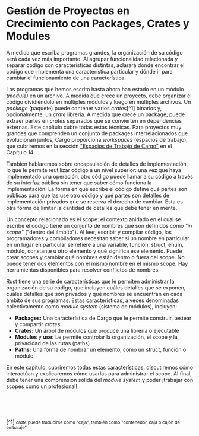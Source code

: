 # Gestión de Proyectos en Crecimiento con Packages, Crates y Modules

A medida que escriba programas grandes, la organización de su código será cada vez más importante. Al agrupar funcionalidad relacionada y separar código con características distintas, aclarará dónde encontrar el código que implementa una característica particular y dónde ir para cambiar el funcionamiento de una característica.

Los programas que hemos escrito hasta ahora han estado en un módulo *(module)* en un archivo. A medida que crece un proyecto, debe organizar el código dividiéndolo en múltiples módulos y luego en múltiples archivos. Un *package* (paquete) puede contener varios *crates*[^1] binarios y, opcionalmente, un *crate* librería. A medida que crece un package, puede extraer partes en *crates* separados que se convierten en dependencias externas. Este capítulo cubre todas estas técnicas. Para proyectos muy grandes que comprenden un conjunto de packages interrelacionados que evolucionan juntos, Cargo proporciona *workspaces* (espacios de trabajo), que cubriremos en la sección ["Espacios de Trabajo de Cargo"](ch14-03-cargo-workspaces.html) en el Capítulo 14.

También hablaremos sobre encapsulación de detalles de implementación, lo que le permite reutilizar código a un nivel superior: una vez que haya implementado una operación, otro código puede llamar a su código a través de su interfaz pública sin tener que saber cómo funciona la implementación. La forma en que escribe el código define qué partes son públicas para que las use otro código y qué partes son detalles de implementación privados que se reserva el derecho de cambiar. Esta es otra forma de limitar la cantidad de detalles que debe tener en mente.

Un concepto relacionado es el scope: el contexto anidado en el cual se escribe el código tiene un conjunto de nombres que son definidos como *"in scope"* ("dentro del ámbito"). Al leer, escribir y compilar código, los programadores y compiladores necesitan saber si un nombre en particular en un lugar en particular se refiere a una variable, función, struct, enum, módulo, constante u otro elemento y qué significa ese elemento. Puede crear scopes y cambiar qué nombres están dentro o fuera del scope. No puede tener dos elementos con el mismo nombre en el mismo scope. Hay herramientas disponibles para resolver conflictos de nombres.

Rust tiene una serie de características que le permiten administrar la organización de su código, que incluyen cuáles detalles que se exponen, cuáles detalles que son privados y qué nombres se encuentran en cada ámbito de sus programas. Estas características, a veces denominadas colectivamente como *module system* (sistema de módulos), incluyen:

* **Packages:** Una característica de Cargo que le permite construir, testear y compartir *crates*
* **Crates:**  Un árbol de módulos que produce una librería o ejecutable
* **Modules** y **use:** Le permite controlar la organización, el scope y la privacidad de las rutas (paths)
* **Paths:** Una forma de nombrar un elemento, como un struct, función o módulo

En este capítulo, cubriremos todas estas características, discutiremos cómo interactúan y explicaremos cómo usarlas para administrar el scope. Al final, debe tener una comprensión sólida del *module system* y poder ¡trabajar con scopes como un profesional!

</br></br></br>

[^1] <small>*crate* puede traducirse como "caja", también como "contenedor, caja o cajón de embalaje"</small>